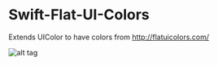 # Swift-Flat-UI-Colors

Extends UIColor to have colors from http://flatuicolors.com/

![alt tag](https://raw.githubusercontent.com/mihailt/Swift-Flat-UI-Colors/master/screenshot.png)
